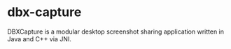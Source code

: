 dbx-capture
===========

DBXCapture is a modular desktop screenshot sharing application written in Java and C++ via JNI.
